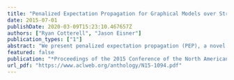 ```yaml
---
title: "Penalized Expectation Propagation for Graphical Models over Strings"
date: 2015-07-01
publishDate: 2020-03-09T15:23:10.467657Z
authors: ["Ryan Cotterell", "Jason Eisner"]
publication_types: ["1"]
abstract: "We present penalized expectation propagation (PEP), a novel algorithm for approximate inference in graphical models. Expectation propagation is a variant of loopy belief propagation that keeps messages tractable by projecting them back into a given family of functions. Our extension, PEP, uses a structuredsparsity penalty to encourage simple messages, thus balancing speed and accuracy. We specifically show how to instantiate PEP in the case of string-valued random variables, where we adaptively approximate finite-state distributions by variable-order n-gram models. On phonological inference problems, we obtain substantial speedup over previous related algorithms with no significant loss in accuracy."
featured: false
publication: "*Proceedings of the 2015 Conference of the North American Chapter of the Association for Computational Linguistics: Human Language Technologies*"
url_pdf: "https://www.aclweb.org/anthology/N15-1094.pdf"
---
```


